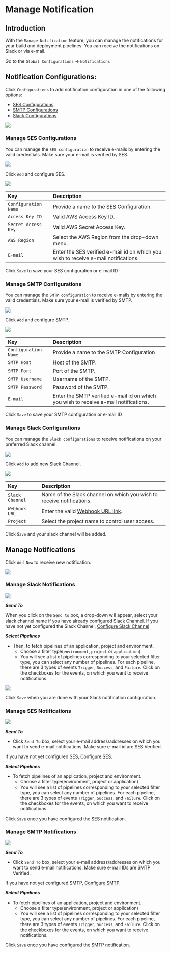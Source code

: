 # Manage Notification

## Introduction

With the `Manage Notification` feature, you can manage the notifications for your build and deployment pipelines. You can receive the notifications on Slack or via e-mail.

Go to the `Global Configurations` -&gt; `Notifications`

## Notification Configurations:

Click `Configurations` to add notification configuration in one of the following options:
* [SES Configurations](#manage-ses-configurations)
* [SMTP Configurations](#manage-smtp-configurations)
* [Slack Configurations](#manage-slack-notifications)

![](https://devtron-public-asset.s3.us-east-2.amazonaws.com/images/global-configurations/manage-notification/notifications-configurations.jpg)

### **Manage SES Configurations**

You can manage the `SES configuration` to receive e-mails by entering the valid credentials. Make sure your e-mail is verified by SES.

![](https://devtron-public-asset.s3.us-east-2.amazonaws.com/images/global-configurations/manage-notification/gc-notification-configuration-add.jpg)

Click `Add` and configure SES.

![](https://devtron-public-asset.s3.us-east-2.amazonaws.com/images/global-configurations/manage-notification/gc-notification-configuration-ses-config.jpg)

| Key | Description |
| :--- | :--- |
| `Configuration Name` | Provide a name to the SES Configuration. |
| `Access Key ID` | Valid AWS Access Key ID. |
| `Secret Access Key` | Valid AWS Secret Access Key. |
| `AWS Region` | Select the AWS Region from the drop-down menu. |
| `E-mail` | Enter the SES verified e-mail id on which you wish to receive e-mail notifications. |

Click `Save` to save your SES configuration or e-mail ID


### **Manage SMTP Configurations**

You can manage the `SMTP configuration` to receive e-mails by entering the valid credentials. Make sure your e-mail is verified by SMTP.

![](https://devtron-public-asset.s3.us-east-2.amazonaws.com/images/global-configurations/manage-notification/smtp-configurations.jpg)

Click `Add` and configure SMTP.

![](https://devtron-public-asset.s3.us-east-2.amazonaws.com/images/global-configurations/manage-notification/configure-smtp.jpg)


| Key | Description |
| :--- | :--- |
| `Configuration Name` | Provide a name to the SMTP Configuration |
| `SMTP Host` | Host of the SMTP. |
| `SMTP Port` | Port of the SMTP. |
| `SMTP Username` | Username of the SMTP. |
| `SMTP Password` | Password of the SMTP. |
| `E-mail` | Enter the SMTP verified e-mail id on which you wish to receive e-mail notifications. |

Click `Save` to save your SMTP configuration or e-mail ID

### **Manage Slack Configurations**

You can manage the `Slack configurations` to receive notifications on your preferred Slack channel.

![](https://devtron-public-asset.s3.us-east-2.amazonaws.com/images/global-configurations/manage-notification/gc-notification-configuration-add-slack.jpg)

Click `Add` to add new Slack Channel.

![](https://devtron-public-asset.s3.us-east-2.amazonaws.com/images/global-configurations/manage-notification/gc-notification-configuration-configure-slack.jpg)

| Key | Description |
| :--- | :--- |
| `Slack Channel` | Name of the Slack channel on which you wish to receive notifications. |
| `Webhook URL` | Enter the valid [Webhook URL link](https://slack.com/intl/en-gb/help/articles/115005265063-Incoming-webhooks-for-Slack). |
| `Project` | Select the project name to control user access. |

Click `Save` and your slack channel will be added.

## **Manage Notifications**

Click `Add New` to receive new notification.

![](../../user-guide/global-configurations/images/notifications-add.jpg)

### **Manage Slack Notifications**

![](../../user-guide/global-configurations/images/manage-slack-notifications.jpg)

_**Send To**_

When you click on the `Send to` box, a drop-down will appear, select your slack channel name if you have already configured Slack Channel. If you have not yet configured the Slack Channel, [Configure Slack Channel](manage-notification.md#manage-slack-configurations)

_**Select Pipelines**_

* Then, to fetch pipelines of an application, project and environment.
  * Choose a filter type\(`environment`, `project` or `application`\)
  * You will see a list of pipelines corresponding to your selected filter type, you can select any number of pipelines. For each pipeline, there are 3 types of events `Trigger`, `Success`, and `Failure`. Click on the checkboxes for the events, on which you want to receive notifications.

![](https://devtron-public-asset.s3.us-east-2.amazonaws.com/images/global-configurations/manage-notification/gc-notification-configuration-select-event.jpg)

Click `Save` when you are done with your Slack notification configuration.

### **Manage SES Notifications**

![](https://devtron-public-asset.s3.us-east-2.amazonaws.com/images/global-configurations/manage-notification/ses-notifications.jpg)

_**Send To**_

* Click `Send To` box, select your e-mail address/addresses on which you want to send e-mail notifications. Make sure e-mail id are SES Verified.

If you have not yet configured SES, [Configure SES](manage-notification.md#manage-ses-configurations).

_**Select Pipelines**_

* To fetch pipelines of an application, project and environment.
  * Choose a filter type\(environment, project or application\)
  * You will see a list of pipelines corresponding to your selected filter type, you can select any number of pipelines. For each pipeline, there are 3 types of events `Trigger`, `Success`, and `Failure`. Click on the checkboxes for the events, on which you want to receive notifications.

Click `Save` once you have configured the SES notification.

### **Manage SMTP Notifications**

![](https://devtron-public-asset.s3.us-east-2.amazonaws.com/images/global-configurations/manage-notification/smtp-notifications.jpg)

_**Send To**_

* Click `Send To` box, select your e-mail address/addresses on which you want to send e-mail notifications. Make sure e-mail IDs are SMTP Verified.

If you have not yet configured SMTP, [Configure SMTP](manage-notification.md#manage-smtp-configurations).

_**Select Pipelines**_

* To fetch pipelines of an application, project and environment.
  * Choose a filter type\(environment, project or application\)
  * You will see a list of pipelines corresponding to your selected filter type, you can select any number of pipelines. For each pipeline, there are 3 types of events `Trigger`, `Success`, and `Failure`. Click on the checkboxes for the events, on which you want to receive notifications.

Click `Save` once you have configured the SMTP notification.


